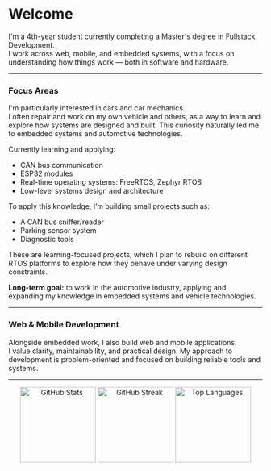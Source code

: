 # Welcome

I'm a 4th-year student currently completing a Master's degree in Fullstack Development.  
I work across web, mobile, and embedded systems, with a focus on understanding how things work — both in software and hardware.

---

### Focus Areas

I'm particularly interested in cars and car mechanics.  
I often repair and work on my own vehicle and others, as a way to learn and explore how systems are designed and built. This curiosity naturally led me to embedded systems and automotive technologies.

Currently learning and applying:

-  CAN bus communication
-  ESP32 modules
-  Real-time operating systems: FreeRTOS, Zephyr RTOS
-  Low-level systems design and architecture

To apply this knowledge, I’m building small projects such as:

-  A CAN bus sniffer/reader
-  Parking sensor system
-  Diagnostic tools

These are learning-focused projects, which I plan to rebuild on different RTOS platforms to explore how they behave under varying design constraints.

**Long-term goal:** to work in the automotive industry, applying and expanding my knowledge in embedded systems and vehicle technologies.

---

### Web & Mobile Development

Alongside embedded work, I also build web and mobile applications.  
I value clarity, maintainability, and practical design. My approach to development is problem-oriented and focused on building reliable tools and systems.

---

<div align="center">

  <img src="https://github-readme-stats.vercel.app/api?username=MhaFADH&show_icons=true&theme=graywhite" alt="GitHub Stats" height="150"/>
  <img src="https://streak-stats.demolab.com/?user=MhaFADH&theme=graywhite" alt="GitHub Streak" height="150"/>
  <img src="https://github-readme-stats.vercel.app/api/top-langs/?username=MhaFADH&layout=compact&theme=graywhite" alt="Top Languages" height="150"/>

</div>
